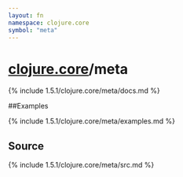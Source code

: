 ```yaml
---
layout: fn
namespace: clojure.core
symbol: "meta"
---
```


# [clojure.core](../)/meta

{% include 1.5.1/clojure.core/meta/docs.md %}

##Examples

{% include 1.5.1/clojure.core/meta/examples.md %}
## Source
{% include 1.5.1/clojure.core/meta/src.md %}

